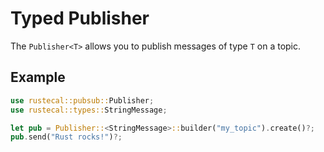 # Typed Publisher

The `Publisher<T>` allows you to publish messages of type `T` on a topic.

## Example

```rust
use rustecal::pubsub::Publisher;
use rustecal::types::StringMessage;

let pub = Publisher::<StringMessage>::builder("my_topic").create()?;
pub.send("Rust rocks!")?;
```
